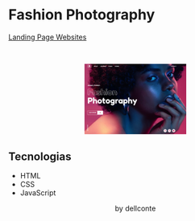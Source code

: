 <h1> Fashion Photography </h1>

<a href="https://www.youtube.com/watch?v=erVAx4XMGJA" target="_blank">Landing Page Websites</a>

<br>

<p align="center">
  <img alt="Fashion Photography" src="fashion_photo.png" width="40%">
</p>

## Tecnologias
- HTML
- CSS
- JavaScript

<p align="center">by dellconte</p>
